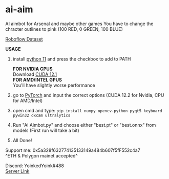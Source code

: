 # ai-aim
AI aimbot for Arsenal and maybe other games
You have to change the chracter outlines to pink (100 RED, 0 GREEN, 100 BLUE)

[Roboflow Dataset](https://universe.roboflow.com/yoinkedyoink-rqosi/enemy-finder-vqteo)

**USAGE**

1. install [python 11](https://www.python.org/downloads/release/python-3110/) and press the checkbox to add to PATH
  
   **FOR NVIDIA GPUS**  
   Download [CUDA 12.1](https://developer.nvidia.com/cuda-12-1-1-download-archive)  
   **FOR AMD/INTEL GPUS**  
   You'll have slightly worse performance  
  
1. go to [PyTorch](https://pytorch.org/get-started/locally/) and input the correct options (CUDA 12.2 for Nvidia, CPU for AMD/Intel)  
1. open cmd and type: ```pip install numpy opencv-python pyqt5 keyboard pywin32 dxcam ultralytics```  
1. Run "Ai Aimbot.py" and choose either "best.pt" or "best.onnx" from models (First run will take a bit)
1. All Done!


Support me: 0x5a328f632774135133149a484b607f5fF552c4a7  
            ^ETH & Polygon mainet accepted^
            
Discord: YoinkedYoink#488  
         [Server Link](https://discord.gg/jMyVTHzNn2)
